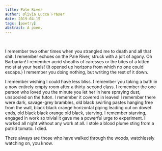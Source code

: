 ```yaml
---
title: Pale River
author: Olivia Lucca Fraser
date: 2019-04-15
tags: [poetry]
abstract: A poem.
---
```


<br>

I remember two other times when you strangled me to death and all that shit. I
remember echoes on the Pale River, struck with a jolt of agony. Oh Barbarian! I
remember acrid sheaths of caresses or the bites of a kitten moist at your heels!
(It opened up horizons from which no one could escape.) I remember you doing
nothing, but writing the rest of it down.


I remember wishing I could have less bliss. I remember you taking a bath in a
now entirely empty room after a thirty-second class. I remember the one person
who loved you the minute you let her in here spraying dust, unspooled on the
futon. I remember it covered in leaves! I remember there were dark, savage-grey
brambles, old black swirling pastes hanging free from the wall, black black
orange horizontal piping leading out on dowel ends, old black black orange old
black, starving. I remember starving, engaged in work so trivial it gave me a
powerful urge to experiment. I worked all night without any work at all. I stole
a blood plume sting from a putrid tomato. I died.

There always are those who have walked through the woods, watchlessly watching
on, you know.

<br> 

<br>

